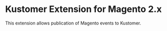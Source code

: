 # Kustomer Extension for Magento 2.x

This extension allows publication of Magento events to Kustomer.